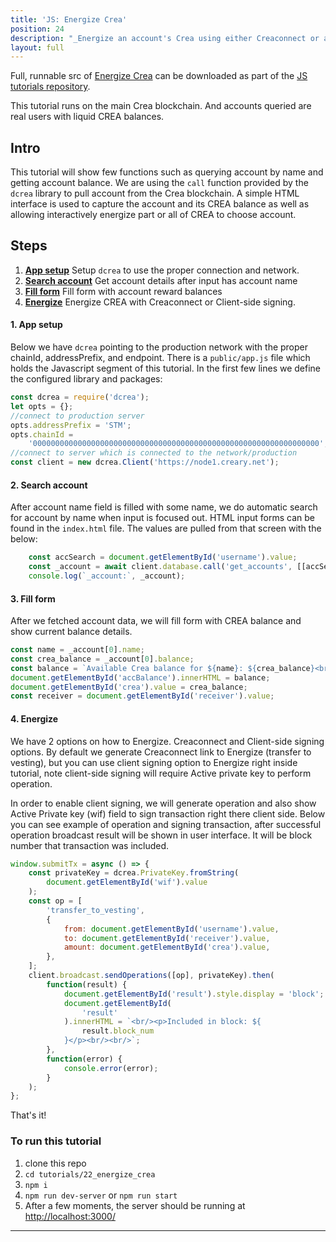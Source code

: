```yaml
---
title: 'JS: Energize Crea'
position: 24
description: "_Energize an account's Crea using either Creaconnect or a client-side signing._"
layout: full
---              
```

<span class="fa-pull-left top-of-tutorial-repo-link"><span class="first-word">Full</span>, runnable src of [Energize Crea](https://github.com/creativechain/crea-api-doc-tutorials-js/tree/master/tutorials/24_energize_crea) can be downloaded as part of the [JS tutorials repository](https://github.com/creativechain/crea-api-doc-tutorials-js).</span>
<br>



This tutorial runs on the main Crea blockchain. And accounts queried are real users with liquid CREA balances.

## Intro

This tutorial will show few functions such as querying account by name and getting account balance. We are using the `call` function provided by the `dcrea` library to pull account from the Crea blockchain. A simple HTML interface is used to capture the account and its CREA balance as well as allowing interactively energize part or all of CREA to choose account.

## Steps

1.  [**App setup**](#app-setup) Setup `dcrea` to use the proper connection and network.
2.  [**Search account**](#search-account) Get account details after input has account name
3.  [**Fill form**](#fill-form) Fill form with account reward balances
4.  [**Energize**](#power-up) Energize CREA with Creaconnect or Client-side signing.

#### 1. App setup <a name="app-setup"></a>

Below we have `dcrea` pointing to the production network with the proper chainId, addressPrefix, and endpoint. There is a `public/app.js` file which holds the Javascript segment of this tutorial. In the first few lines we define the configured library and packages:

```javascript
const dcrea = require('dcrea');
let opts = {};
//connect to production server
opts.addressPrefix = 'STM';
opts.chainId =
    '0000000000000000000000000000000000000000000000000000000000000000';
//connect to server which is connected to the network/production
const client = new dcrea.Client('https://node1.creary.net');
```

#### 2. Search account <a name="search-account"></a>

After account name field is filled with some name, we do automatic search for account by name when input is focused out. HTML input forms can be found in the `index.html` file. The values are pulled from that screen with the below:

```javascript
    const accSearch = document.getElementById('username').value;
    const _account = await client.database.call('get_accounts', [[accSearch]]);
    console.log(`_account:`, _account);
```

#### 3. Fill form <a name="fill-form"></a>

After we fetched account data, we will fill form with CREA balance and show current balance details.

```javascript
const name = _account[0].name;
const crea_balance = _account[0].balance;
const balance = `Available Crea balance for ${name}: ${crea_balance}<br/>`;
document.getElementById('accBalance').innerHTML = balance;
document.getElementById('crea').value = crea_balance;
const receiver = document.getElementById('receiver').value;
```

#### 4. Energize <a name="power-up"></a>

We have 2 options on how to Energize. Creaconnect and Client-side signing options. By default we generate Creaconnect link to Energize (transfer to vesting), but you can use client signing option to Energize right inside tutorial, note client-side signing will require Active private key to perform operation.

In order to enable client signing, we will generate operation and also show Active Private key (wif) field to sign transaction right there client side.
Below you can see example of operation and signing transaction, after successful operation broadcast result will be shown in user interface. It will be block number that transaction was included.

```javascript
window.submitTx = async () => {
    const privateKey = dcrea.PrivateKey.fromString(
        document.getElementById('wif').value
    );
    const op = [
        'transfer_to_vesting',
        {
            from: document.getElementById('username').value,
            to: document.getElementById('receiver').value,
            amount: document.getElementById('crea').value,
        },
    ];
    client.broadcast.sendOperations([op], privateKey).then(
        function(result) {
            document.getElementById('result').style.display = 'block';
            document.getElementById(
                'result'
            ).innerHTML = `<br/><p>Included in block: ${
                result.block_num
            }</p><br/><br/>`;
        },
        function(error) {
            console.error(error);
        }
    );
};
```

That's it!

### To run this tutorial

1.  clone this repo
1.  `cd tutorials/22_energize_crea`
1.  `npm i`
1.  `npm run dev-server` or `npm run start`
1.  After a few moments, the server should be running at [http://localhost:3000/](http://localhost:3000/)


---
